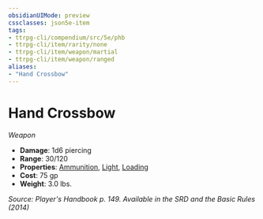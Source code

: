 ```yaml
---
obsidianUIMode: preview
cssclasses: json5e-item
tags:
- ttrpg-cli/compendium/src/5e/phb
- ttrpg-cli/item/rarity/none
- ttrpg-cli/item/weapon/martial
- ttrpg-cli/item/weapon/ranged
aliases: 
- "Hand Crossbow"
---
```

# Hand Crossbow
*Weapon*  


- **Damage**: 1d6 piercing
- **Range**: 30/120
- **Properties**: [Ammunition](/CLI/item-properties.md#Ammunition), [Light](/CLI/item-properties.md#Light), [Loading](/CLI/item-properties.md#Loading)
- **Cost**: 75 gp
- **Weight**: 3.0 lbs.

*Source: Player's Handbook p. 149. Available in the <span title='Systems Reference Document (5.1)'>SRD</span> and the Basic Rules (2014)*